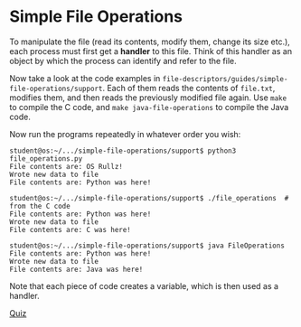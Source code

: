 # Simple File Operations

To manipulate the file (read its contents, modify them, change its size etc.), each process must first get a **handler** to this file.
Think of this handler as an object by which the process can identify and refer to the file.

Now take a look at the code examples in `file-descriptors/guides/simple-file-operations/support`.
Each of them reads the contents of `file.txt`, modifies them, and then reads the previously modified file again.
Use `make` to compile the C code, and `make java-file-operations` to compile the Java code.

Now run the programs repeatedly in whatever order you wish:

```console
student@os:~/.../simple-file-operations/support$ python3 file_operations.py
File contents are: OS Rullz!
Wrote new data to file
File contents are: Python was here!

student@os:~/.../simple-file-operations/support$ ./file_operations  # from the C code
File contents are: Python was here!
Wrote new data to file
File contents are: C was here!

student@os:~/.../simple-file-operations/support$ java FileOperations
File contents are: Python was here!
Wrote new data to file
File contents are: Java was here!
```

Note that each piece of code creates a variable, which is then used as a handler.

[Quiz](../../drills/questions/file-handler-c.md)
